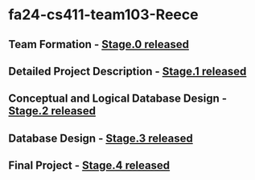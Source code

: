 # fa24-cs411-team103-Reece

## Team Formation - [Stage.0 released](https://github.com/cs411-alawini/fa24-cs411-team103-Reece/releases/tag/stage.0)

## Detailed Project Description - [Stage.1 released](https://github.com/cs411-alawini/fa24-cs411-team103-Reece/releases/tag/stage.1)

## Conceptual and Logical Database Design - [Stage.2 released](https://github.com/cs411-alawini/fa24-cs411-team103-Reece/releases/tag/stage.2)

## Database Design - [Stage.3 released](https://github.com/cs411-alawini/fa24-cs411-team103-Reece/releases/tag/stage.3)

## Final Project - [Stage.4 released](https://github.com/cs411-alawini/fa24-cs411-team103-Reece/releases/tag/stage.4)

